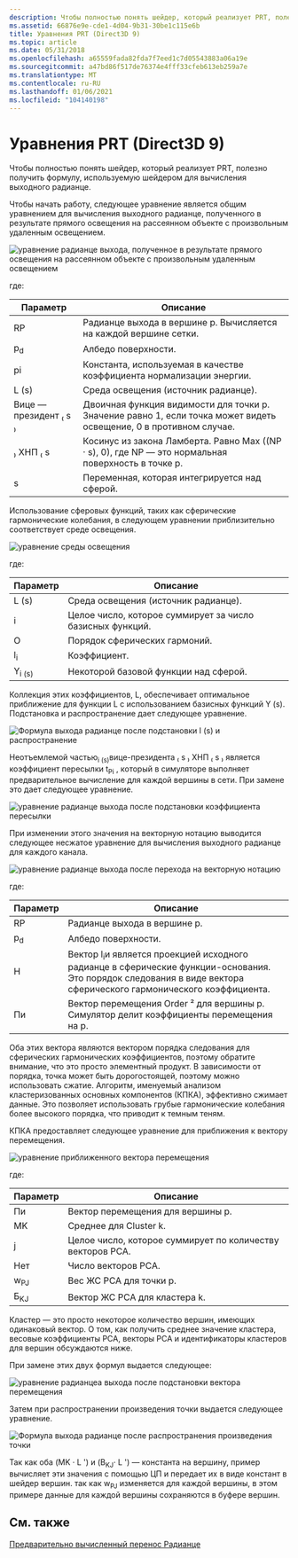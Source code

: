 ```yaml
---
description: Чтобы полностью понять шейдер, который реализует PRT, полезно получить формулу, используемую шейдером для вычисления выходного радианце.
ms.assetid: 66876e9e-cde1-4d04-9b31-30be1c115e6b
title: Уравнения PRT (Direct3D 9)
ms.topic: article
ms.date: 05/31/2018
ms.openlocfilehash: a65559fada82fda7f7eed1c7d05543883a06a19e
ms.sourcegitcommit: a47bd86f517de76374e4fff33cfeb613eb259a7e
ms.translationtype: MT
ms.contentlocale: ru-RU
ms.lasthandoff: 01/06/2021
ms.locfileid: "104140198"
---
```

# <a name="prt-equations-direct3d-9"></a>Уравнения PRT (Direct3D 9)

Чтобы полностью понять шейдер, который реализует PRT, полезно получить формулу, используемую шейдером для вычисления выходного радианце.

Чтобы начать работу, следующее уравнение является общим уравнением для вычисления выходного радианце, полученного в результате прямого освещения на рассеянном объекте с произвольным удаленным освещением.

![уравнение радианце выхода, полученное в результате прямого освещения на рассеянном объекте с произвольным удаленным освещением](images/prt-theory-eq1.png)

где:



| Параметр     | Описание                                                                                             |
|---------------|---------------------------------------------------------------------------------------------------------|
| RP            | Радианце выхода в вершине p. Вычисляется на каждой вершине сетки.                                   |
| p<sub>d</sub> | Албедо поверхности.                                                                              |
| pi            | Константа, используемая в качестве коэффициента нормализации энергии.                                        |
| L (s)          | Среда освещения (источник радианце).                                                             |
| Вице — президент ₍ s ₎         | Двоичная функция видимости для точки p. Значение равно 1, если точка может видеть освещение, 0 в противном случае.             |
| ₎ ХНП ₍ s        | Косинус из закона Ламберта. Равно Max ((NP · s), 0), где NP — это нормальная поверхность в точке p. |
| s             | Переменная, которая интегрируется над сферой.                                                           |



 

Использование сферовых функций, таких как сферические гармонические колебания, в следующем уравнении приблизительно соответствует среде освещения.

![уравнение среды освещения](images/prt-theory-eq2.png)

где:



| Параметр        | Описание                                              |
|------------------|----------------------------------------------------------|
| L (s)             | Среда освещения (источник радианце).              |
| i                | Целое число, которое суммирует за число базисных функций. |
| O                | Порядок сферических гармоний.                        |
| l<sub>i</sub>    | Коэффициент.                                           |
| Y<sub>i (s)</sub> | Некоторой базовой функции над сферой.                     |



 

Коллекция этих коэффициентов, L, обеспечивает оптимальное приближение для функции L с использованием базисных функций Y (s). Подстановка и распространение дает следующее уравнение.

![Формула выхода радианце после подстановки l (s) и распространение](images/prt-theory-eq3.png)

Неотъемлемой частью<sub>i (s)</sub>вице-президента ₍ s ₎ ХНП ₍ s ₎ является коэффициент пересылки t<sub>Pi</sub> , который в симуляторе выполняет предварительное вычисление для каждой вершины в сети. При замене это дает следующее уравнение.

![уравнение радианце выхода после подстановки коэффициента пересылки](images/prt-theory-eq4.png)

При изменении этого значения на векторную нотацию выводится следующее несжатое уравнение для вычисления выходного радианце для каждого канала.

![уравнение радианце выхода после перехода на векторную нотацию](images/prt-theory-eq5.png)

где:



| Параметр     | Описание                                                                                                                                                                         |
|---------------|-------------------------------------------------------------------------------------------------------------------------------------------------------------------------------------|
| RP            | Радианце выхода в вершине p.                                                                                                                                                      |
| p<sub>d</sub> | Албедо поверхности.                                                                                                                                                          |
| Н            | Вектор l<sub>i</sub>и является проекцией исходного радианце в сферические функции-основания. Это порядок следования в виде вектора сферического гармонического коэффициента. |
| Пи            | Вектор перемещения Order ² для вершины p. Симулятор делит коэффициенты перемещения на p.                                                                                       |



 

Оба этих вектора являются вектором порядка следования для сферических гармонических коэффициентов, поэтому обратите внимание, что это просто элементный продукт. В зависимости от порядка, точка может быть дорогостоящей, поэтому можно использовать сжатие. Алгоритм, именуемый анализом кластеризованных основных компонентов (КПКА), эффективно сжимает данные. Это позволяет использовать грубые гармонические колебания более высокого порядка, что приводит к темным теням.

КПКА предоставляет следующее уравнение для приближения к вектору перемещения.

![уравнение приближенного вектора перемещения](images/prt-theory-eq6.png)

где:



| Параметр      | Описание                                          |
|----------------|------------------------------------------------------|
| Пи             | Вектор перемещения для вершины p.                    |
| MK             | Среднее для Cluster k.                              |
| j              | Целое число, которое суммирует по количеству векторов PCA. |
| Нет              | Число векторов PCA.                           |
| w<sub>PJ</sub> | Вес ЖС PCA для точки p.                      |
| Б<sub>KJ</sub> | Вектор ЖС PCA для кластера k.              |



 

Кластер — это просто некоторое количество вершин, имеющих одинаковый вектор. О том, как получить среднее значение кластера, весовые коэффициенты PCA, векторы PCA и идентификаторы кластеров для вершин обсуждаются ниже.

При замене этих двух формул выдается следующее:

![уравнение радианцеа выхода после подстановки вектора перемещения](images/prt-theory-eq7.png)

Затем при распространении произведения точки выдается следующее уравнение.

![Формула выхода радианце после распространения произведения точки](images/prt-theory-eq8.png)

Так как оба (MK · L ') и (B<sub>KJ</sub>· L ') — константа на вершину, пример вычисляет эти значения с помощью ЦП и передает их в виде констант в шейдер вершин. так как w<sub>PJ</sub> изменяется для каждой вершины, в этом примере данные для каждой вершины сохраняются в буфере вершин.

## <a name="related-topics"></a>См. также

<dl> <dt>

[Предварительно вычисленный перенос Радианце](precomputed-radiance-transfer.md)
</dt> </dl>

 

 



